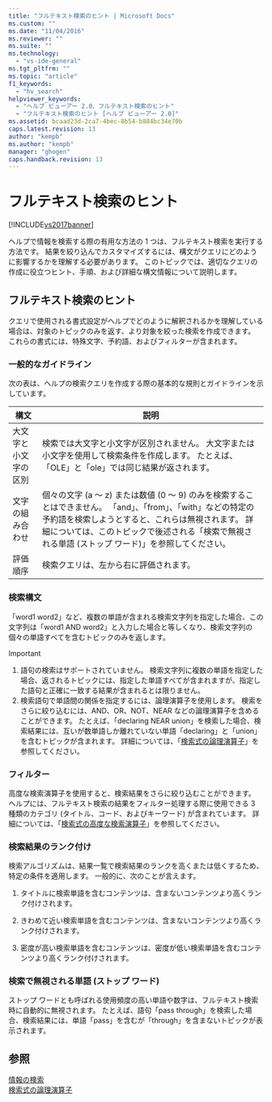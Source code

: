 ```yaml
---
title: "フルテキスト検索のヒント | Microsoft Docs"
ms.custom: ""
ms.date: "11/04/2016"
ms.reviewer: ""
ms.suite: ""
ms.technology: 
  - "vs-ide-general"
ms.tgt_pltfrm: ""
ms.topic: "article"
f1_keywords: 
  - "hv_search"
helpviewer_keywords: 
  - "ヘルプ ビューアー 2.0、フルテキスト検索のヒント"
  - "フルテキスト検索のヒント [ヘルプ ビューアー 2.0]"
ms.assetid: bcaad23d-2ca7-4bec-8b54-b884bc34e70b
caps.latest.revision: 13
author: "kempb"
ms.author: "kempb"
manager: "ghogen"
caps.handback.revision: 13
---
```

# フルテキスト検索のヒント
[!INCLUDE[vs2017banner](../code-quality/includes/vs2017banner.md)]

ヘルプで情報を検索する際の有用な方法の 1 つは、フルテキスト検索を実行する方法です。  結果を絞り込んでカスタマイズするには、構文がクエリにどのように影響するかを理解する必要があります。  このトピックでは、適切なクエリの作成に役立つヒント、手順、および詳細な構文情報について説明します。  
  
## フルテキスト検索のヒント  
 クエリで使用される書式設定がヘルプでどのように解釈されるかを理解している場合は、対象のトピックのみを返す、より対象を絞った検索を作成できます。  これらの書式には、特殊文字、予約語、およびフィルターが含まれます。  
  
### 一般的なガイドライン  
 次の表は、ヘルプの検索クエリを作成する際の基本的な規則とガイドラインを示しています。  
  
|構文|説明|  
|--------|--------|  
|大文字と小文字の区別|検索では大文字と小文字が区別されません。  大文字または小文字を使用して検索条件を作成します。  たとえば、「OLE」と「ole」では同じ結果が返されます。|  
|文字の組み合わせ|個々の文字 \(a ～ z\) または数値 \(0 ～ 9\) のみを検索することはできません。  「and」、「from」、「with」などの特定の予約語を検索しようとすると、これらは無視されます。  詳細については、このトピックで後述される「検索で無視される単語 \(ストップ ワード\)」を参照してください。|  
|評価順序|検索クエリは、左から右に評価されます。|  
  
### 検索構文  
 「word1 word2」など、複数の単語が含まれる検索文字列を指定した場合、この文字列は「word1 AND word2」と入力した場合と等しくなり、検索文字列の個々の単語すべてを含むトピックのみを返します。  
  
> [!IMPORTANT]
>  1.  語句の検索はサポートされていません。  検索文字列に複数の単語を指定した場合、返されるトピックには、指定した単語すべてが含まれますが、指定した語句と正確に一致する結果が含まれるとは限りません。  
> 2.  検索語句で単語間の関係を指定するには、論理演算子を使用します。  検索をさらに絞り込むには、AND、OR、NOT、NEAR などの論理演算子を含めることができます。  たとえば、「declaring NEAR union」を検索した場合、検索結果には、互いが数単語しか離れていない単語「declaring」と「union」を含むトピックが含まれます。  詳細については、「[検索式の論理演算子](../ide/logical-operators-in-search-expressions.md)」を参照してください。  
  
### フィルター  
 高度な検索演算子を使用すると、検索結果をさらに絞り込むことができます。  ヘルプには、フルテキスト検索の結果をフィルター処理する際に使用できる 3 種類のカテゴリ \(タイトル、コード、およびキーワード\) が含まれています。  詳細については、「[検索式の高度な検索演算子](../ide/advanced-search-operators-in-search-expressions.md)」を参照してください。  
  
### 検索結果のランク付け  
 検索アルゴリズムは、結果一覧で検索結果のランクを高くまたは低くするため、特定の条件を適用します。  一般的に、次のことが言えます。  
  
1.  タイトルに検索単語を含むコンテンツは、含まないコンテンツより高くランク付けされます。  
  
2.  きわめて近い検索単語を含むコンテンツは、含まないコンテンツより高くランク付けされます。  
  
3.  密度が高い検索単語を含むコンテンツは、密度が低い検索単語を含むコンテンツより高くランク付けされます。  
  
### 検索で無視される単語 \(ストップ ワード\)  
 ストップ ワードとも呼ばれる使用頻度の高い単語や数字は、フルテキスト検索時に自動的に無視されます。  たとえば、語句「pass through」を検索した場合、検索結果には、単語「pass」を含むが「through」を含まないトピックが表示されます。  
  
## 参照  
 [情報の検索](../ide/locate-information.md)   
 [検索式の論理演算子](../ide/logical-operators-in-search-expressions.md)